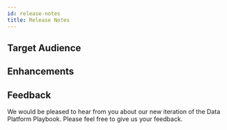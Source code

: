 ```yaml
---
id: release-notes
title: Release Notes
---
```

## Target Audience

## Enhancements

## Feedback

We would be pleased to hear from you about our new iteration of the Data Platform Playbook. Please feel free to give us your feedback.
